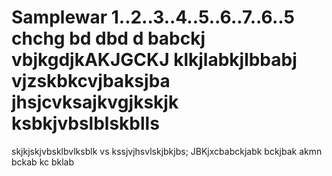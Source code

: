 # Samplewar 1..2..3..4..5..6..7..6..5 chchg bd dbd d babckj vbjkgdjkAKJGCKJ klkjlabkjlbbabj vjzskbkcvjbaksjba jhsjcvksajkvgjkskjk ksbkjvbslblskblls
 skjkjskjvbsklbvlksblk vs kssjvjhsvlskjbkjbs;
JBKjxcbabckjabk bckjbak akmn bckab kc bklab
